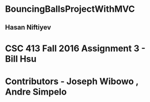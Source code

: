 # BouncingBallsProjectWithMVC

## Hasan Niftiyev
# CSC 413 Fall 2016 Assignment 3 - Bill Hsu
# Contributors - Joseph Wibowo , Andre Simpelo
